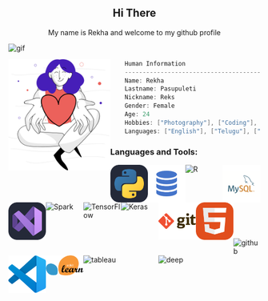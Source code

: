 
<h2 align="center">Hi There</h2>
<p align="center">My name is Rekha and welcome to my github profile</p>

![gif](https://assets.vogue.com/photos/5a70c28c40fecd28eccef487/master/pass/1.gif)

<img align="left" src="https://raw.githubusercontent.com/rekhapasupulet/rekhapasupulet/447372ef1129a8c0da73734fcdabd22b69a70751/givingback.svg" height="222px"/>

```csharp
    Human Information
    ------------------------------------------
    Name: Rekha
    Lastname: Pasupuleti
    Nickname: Reks
    Gender: Female
    Age: 24
    Hobbies: ["Photography"], ["Coding"], ["Cooking"], ["Music"], ["Gym"]
    Languages: ["English"], ["Telugu"], ["Hindi"], ["Tamil"], ["Kannada"]
```

### Languages and Tools: 
<img align="left" alt="Python" width="75px" src="https://raw.githubusercontent.com/rekhapasupulet/rekhapasupulet/c9a495b1fa16582af2513da0fb6233d7f924885f/Python-Dark.svg" />
<img align="left" alt="SQL" width="75px" src="https://raw.githubusercontent.com/github/explore/80688e429a7d4ef2fca1e82350fe8e3517d3494d/topics/sql/sql.png" />
<img align="left" alt="R" width="75px" src="https://user-images.githubusercontent.com/31332352/119156284-1510a980-ba22-11eb-93ae-351e530b230c.jpg" />
<img align="left" alt="MySQL" width="75px" src="https://raw.githubusercontent.com/github/explore/80688e429a7d4ef2fca1e82350fe8e3517d3494d/topics/mysql/mysql.png" />
<img align="left" alt="vs" width="75px" src="https://raw.githubusercontent.com/rekhapasupulet/rekhapasupulet/68ee8433a5fae512cbdb6b6f5ff495a68afa5344/VisualStudio-Dark.svg" />  

<br><br> <br>




<img align="left" alt="Spark" width="75px" src="https://user-images.githubusercontent.com/31332352/119158103-dc71cf80-ba23-11eb-9489-fb9905b70698.png" />
<img align="left" alt="TensorFlow" width="75px" src="https://user-images.githubusercontent.com/31332352/119158175-f27f9000-ba23-11eb-8bda-68c61d277ed2.png" />
<img align="left" alt="Keras" width="75px" src="https://user-images.githubusercontent.com/31332352/119158225-01664280-ba24-11eb-9f52-a0f8923739b6.png" />
<img align="left" alt="Git" width="75px" src="https://raw.githubusercontent.com/github/explore/80688e429a7d4ef2fca1e82350fe8e3517d3494d/topics/git/git.png" />  
<img align="left" alt="html" width="75px" src="https://raw.githubusercontent.com/rekhapasupulet/rekhapasupulet/68ee8433a5fae512cbdb6b6f5ff495a68afa5344/HTML.svg" />

<br><br><br><br>


<img align="left" alt="github" width="50px" src="https://cdn.jsdelivr.net/npm/simple-icons@3.13.0/icons/github.svg" />
<img align="left" alt="Visual Studio Code" width="75px" src="https://raw.githubusercontent.com/github/explore/80688e429a7d4ef2fca1e82350fe8e3517d3494d/topics/visual-studio-code/visual-studio-code.png" />
<img align="left" alt="sklearn" width="75px" src="https://raw.githubusercontent.com/scikit-learn/scikit-learn/b3fe9b8a5316b1a89e3bed37c989121a52bb7db5/doc/logos/scikit-learn-logo-without-subtitle.svg" />
<img align="left" alt="tableau" width="150px" src="https://cdnl.tblsft.com/sites/default/files/pages/tableau_cmyk_2015.png" />
<img align="left" alt="deep" width="100px" src="https://cdn-media-1.freecodecamp.org/images/1*1mpE6fsq5LNxH31xeTWi5w.jpeg" />

<br><br>
<br>
